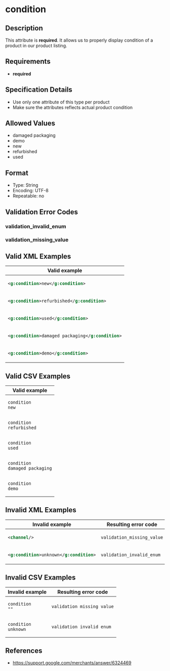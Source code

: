# condition

## Description

This attribute is **required**.
It allows us to properly display condition of a product in our product listing.

## Requirements

* **required**


## Specification Details

- Use only one attribute of this type per product
- Make sure the attributes reflects actual product condition

## Allowed Values
- damaged packaging
- demo
- new
- refurbished
- used

## Format

- Type: String
- Encoding: UTF-8
- Repeatable: no


## Validation Error Codes

### validation_invalid_enum
### validation_missing_value

## Valid XML Examples

<table>
<thead>
<tr><th>Valid example                               </th></tr>
</thead>
<tbody>
<tr><td>

```xml
<g:condition>new</g:condition>              
```

</td></tr>
<tr><td>

```xml
<g:condition>refurbished</g:condition>      
```

</td></tr>
<tr><td>

```xml
<g:condition>used</g:condition>             
```

</td></tr>
<tr><td>

```xml
<g:condition>damaged packaging</g:condition>
```

</td></tr>
<tr><td>

```xml
<g:condition>demo</g:condition>             
```

</td></tr>
</tbody>
</table>

## Valid CSV Examples

<table>
<thead>
<tr><th>Valid example              </th></tr>
</thead>
<tbody>
<tr><td>

```csv
condition
new              
```

</td></tr>
<tr><td>

```csv
condition
refurbished      
```

</td></tr>
<tr><td>

```csv
condition
used             
```

</td></tr>
<tr><td>

```csv
condition
damaged packaging
```

</td></tr>
<tr><td>

```csv
condition
demo             
```

</td></tr>
</tbody>
</table>

## Invalid XML Examples

<table>
<thead>
<tr><th>Invalid example                   </th><th>Resulting error code    </th></tr>
</thead>
<tbody>
<tr><td>

```xml
<channel/>                        
```

</td><td>

```xml
validation_missing_value
```

</td></tr>
<tr><td>

```xml
<g:condition>unknown</g:condition>
```

</td><td>

```xml
validation_invalid_enum 
```

</td></tr>
</tbody>
</table>

## Invalid CSV Examples

<table>
<thead>
<tr><th>Invalid example  </th><th>Resulting error code    </th></tr>
</thead>
<tbody>
<tr><td>

```csv
condition
""     
```

</td><td>

```csv
validation_missing_value
```

</td></tr>
<tr><td>

```csv
condition
unknown
```

</td><td>

```csv
validation_invalid_enum 
```

</td></tr>
</tbody>
</table>

## References
* https://support.google.com/merchants/answer/6324469

